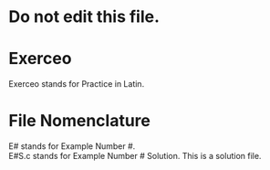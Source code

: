 # Do not edit this file.
# Exerceo
Exerceo stands for Practice in Latin.<br />

# File Nomenclature
E# stands for Example Number #.<br />
E#S.c stands for Example Number # Solution. This is a solution file.<br />

